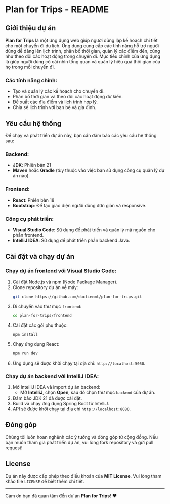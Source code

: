 # Plan for Trips - README 

## Giới thiệu dự án

**Plan for Trips** là một ứng dụng web giúp người dùng lập kế hoạch chi tiết cho một chuyến đi du lịch. Ứng dụng cung cấp các tính năng hỗ trợ người dùng dễ dàng lên lịch trình, phân bổ thời gian, quản lý các điểm đến, cũng như theo dõi các hoạt động trong chuyến đi. Mục tiêu chính của ứng dụng là giúp người dùng có cái nhìn tổng quan và quản lý hiệu quả thời gian của họ trong mỗi chuyến đi.

### Các tính năng chính:
- Tạo và quản lý các kế hoạch cho chuyến đi.
- Phân bổ thời gian và theo dõi các hoạt động dự kiến.
- Đề xuất các địa điểm và lịch trình hợp lý.
- Chia sẻ lịch trình với bạn bè và gia đình.

## Yêu cầu hệ thống

Để chạy và phát triển dự án này, bạn cần đảm bảo các yêu cầu hệ thống sau:

### Backend:
- **JDK**: Phiên bản 21
- **Maven** hoặc **Gradle** (tùy thuộc vào việc bạn sử dụng công cụ quản lý dự án nào).

### Frontend:
- **React**: Phiên bản 18
- **Bootstrap**: Để tạo giao diện người dùng đơn giản và responsive.

### Công cụ phát triển:
- **Visual Studio Code**: Sử dụng để phát triển và quản lý mã nguồn cho phần frontend.
- **IntelliJ IDEA**: Sử dụng để phát triển phần backend Java.

## Cài đặt và chạy dự án

### Chạy dự án frontend với Visual Studio Code:
1. Cài đặt Node.js và npm (Node Package Manager).
2. Clone repository dự án về máy:
   ```bash
   git clone https://github.com/ductienmt/plan-for-trips.git
   ```
3. Di chuyển vào thư mục `frontend`:
   ```bash
   cd plan-for-trips/frontend
   ```
4. Cài đặt các gói phụ thuộc:
   ```bash
   npm install
   ```
5. Chạy ứng dụng React:
   ```bash
   npm run dev
   ```
6. Ứng dụng sẽ được khởi chạy tại địa chỉ: `http://localhost:5050`.

### Chạy dự án backend với IntelliJ IDEA: 
1. Mở IntelliJ IDEA và import dự án backend:
    - Mở **IntelliJ**, chọn **Open**, sau đó chọn thư mục `backend` của dự án.
2. Đảm bảo JDK 21 đã được cài đặt.
3. Build và chạy ứng dụng Spring Boot từ IntelliJ.
4. API sẽ được khởi chạy tại địa chỉ `http://localhost:8080`.

## Đóng góp

Chúng tôi luôn hoan nghênh các ý tưởng và đóng góp từ cộng đồng. Nếu bạn muốn tham gia phát triển dự án, vui lòng fork repository và gửi pull request!

## License

Dự án này được cấp phép theo điều khoản của **MIT License**. Vui lòng tham khảo file `LICENSE` để biết thêm chi tiết.

---

Cảm ơn bạn đã quan tâm đến dự án **Plan for Trips**! ❤️
